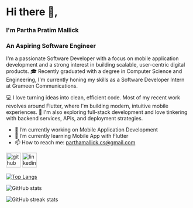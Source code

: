 # Hi there 👋,
### I'm Partha Pratim Mallick
### An Aspiring Software Engineer

I'm a passionate Software Developer with a focus on mobile application development and a strong interest in building scalable, user-centric digital products.
🎓 Recently graduated with a degree in Computer Science and Engineering, I'm currently honing my skills as a Software Developer Intern at Grameen Communications.

💻 I love turning ideas into clean, efficient code. Most of my recent work revolves around Flutter, where I'm building modern, intuitive mobile experiences.
🚀 I'm also exploring full-stack development and love tinkering with backend services, APIs, and deployment strategies.

- 🔭 I’m currently working on Mobile Application Development 
- 🌱 I’m currently learning Mobile App with Flutter 
- 📫 How to reach me: parthamallick.cs@gmail.com 


[<img src='https://cdn.jsdelivr.net/npm/simple-icons@3.0.1/icons/github.svg' alt='github' height='40'>](https://github.com/parthamallick49)  [<img src='https://cdn.jsdelivr.net/npm/simple-icons@3.0.1/icons/linkedin.svg' alt='linkedin' height='40'>](https://www.linkedin.com/in/parthamalllick/)  

[![Top Langs](https://github-readme-stats.vercel.app/api/top-langs/?username=parthamallick49)](https://github.com/anuraghazra/github-readme-stats)

![GitHub stats](https://github-readme-stats.vercel.app/api?username=parthamallick49&show_icons=true&count_private=true)  

![GitHub streak stats](https://streak-stats.demolab.com/?user=parthamallick49)  

